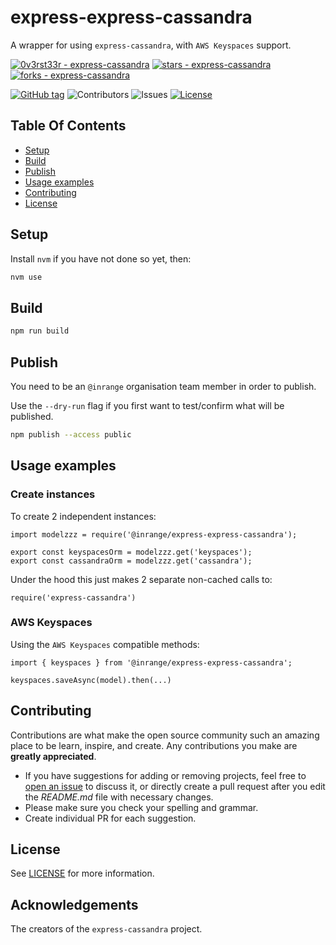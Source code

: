 # express-express-cassandra

A wrapper for using `express-cassandra`, with `AWS Keyspaces` support.

[![0v3rst33r - express-cassandra](https://img.shields.io/static/v1?label=0v3rst33r&message=express-cassandra&color=blue&logo=github)](https://github.com/0v3rst33r/express-cassandra)
[![stars - express-cassandra](https://img.shields.io/github/stars/0v3rst33r/express-cassandra?style=social)](https://github.com/0v3rst33r/express-cassandra)
[![forks - express-cassandra](https://img.shields.io/github/forks/0v3rst33r/express-cassandra?style=social)](https://github.com/0v3rst33r/express-cassandra)

[![GitHub tag](https://img.shields.io/github/tag/0v3rst33r/express-cassandra?include_prereleases=&sort=semver)](https://github.com/0v3rst33r/express-cassandra/releases/) ![Contributors](https://img.shields.io/github/contributors/0v3rst33r/express-cassandra?color=dark-green) ![Issues](https://img.shields.io/github/issues/0v3rst33r/express-cassandra) [![License](https://img.shields.io/github/license/0v3rst33r/express-cassandra)](#license)


## Table Of Contents

* [Setup](#setup)
* [Build](#build)
* [Publish](#publish)
* [Usage examples](#usage-examples)
* [Contributing](#contributing)
* [License](#license)

## Setup

Install `nvm` if you have not done so yet, then:

```sh
nvm use
```

## Build

```sh
npm run build
```

## Publish

You need to be an `@inrange` organisation team member in order to publish.

Use the `--dry-run` flag if you first want to test/confirm what will be published.

```sh
npm publish --access public
```

## Usage examples

### Create instances

To create 2 independent instances:

```
import modelzzz = require('@inrange/express-express-cassandra');

export const keyspacesOrm = modelzzz.get('keyspaces');
export const cassandraOrm = modelzzz.get('cassandra');
```

Under the hood this just makes 2 separate non-cached calls to:

```
require('express-cassandra')
```

### AWS Keyspaces

Using the `AWS Keyspaces` compatible methods:

```
import { keyspaces } from '@inrange/express-express-cassandra';

keyspaces.saveAsync(model).then(...)
```

## Contributing

Contributions are what make the open source community such an amazing place to be learn, inspire, and create. Any contributions you make are **greatly appreciated**.
* If you have suggestions for adding or removing projects, feel free to [open an issue](https://github.com/0v3rst33r/express-cassandra/issues/new) to discuss it, or directly create a pull request after you edit the *README.md* file with necessary changes.
* Please make sure you check your spelling and grammar.
* Create individual PR for each suggestion.

## License

See [LICENSE](https://github.com/0v3rst33r/express-cassandra/blob/develop/LICENSE) for more information.

## Acknowledgements

The creators of the `express-cassandra` project.
